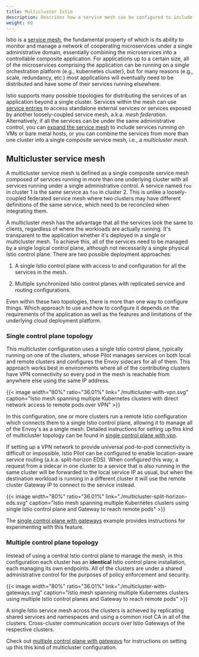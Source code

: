 ```yaml
---
title: Multicluster Istio
description: Describes how a service mesh can be configured to include services from more than one cluster.
weight: 60
---
```


Istio is a [service mesh](/docs/concepts/what-is-istio/#what-is-a-service-mesh),
the fundamental property of which is its ability to monitor and manage
a network of cooperating microservices under a single administrative domain,
essentially combining the microservices into a controllable composite application.
For applications up to a certain size, all of the microservices comprising the
application can be running on a single orchestration platform (e.g., kubernetes cluster),
but for many reasons (e.g., scale, redundancy, etc.) most applications will eventually
need to be distributed and have some of their services running elsewhere.

Istio supports many possible topologies for distributing the services of an
application beyond a single cluster.
Services within the mesh can use [service entries](/docs/concepts/traffic-management/#service-entries)
to access standalone external services or services exposed by another loosely-coupled
service mesh, a.k.a. *mesh federation*.
Alternatively, if all the services can be under the same administrative control,
you can [expand the service mesh](/docs/setup/kubernetes/mesh-expansion/) to include services running
on VMs or bare metal hosts, or you can combine the services from more than one cluster into a
single composite service mesh, i.e., a *multicluster mesh*.

## Multicluster service mesh

A multicluster service mesh is defined as a single composite service mesh composed of services
running in more than one underlying cluster with all services running
under a single administrative control.
A service named `foo` in cluster 1 is the same service as `foo` in cluster 2. This is
unlike a loosely-coupled federated service mesh where two clusters may have different
definitions of the same service, which need to be reconciled when integrating them.

A multicluster mesh has the advantage that all the services look the same to clients,
regardless of where the workloads are actually running. It's transparent
to the application whether it's deployed in a single or multicluster mesh.
To achieve this, all of the services need to be managed by a single logical
control plane, although not necessarily a single physical Istio control plane.
There are two possible deployment approaches:

1. A single Istio control plane with access to and configuration for all the services in the mesh.

1. Multiple synchronized Istio control planes with replicated service and routing configurations. 

Even within these two topologies, there is more than one way to configure things.
Which approach to use and how to configure it depends on the requirements of the application
as well as the features and limitations of the underlying cloud deployment platform.

### Single control plane topology

This multicluster configuration uses a single Istio control plane,
typically running on one of the clusters, whose Pilot
manages services on both local and remote clusters and configures the Envoy sidecars
for all of them. This approach works best in environments where all of the contributing
clusters have VPN connectivity so every pod in the mesh is reachable from anywhere else using
the same IP address.

{{< image width="80%" ratio="36.01%"
    link="./multicluster-with-vpn.svg"
    caption="Istio mesh spanning multiple Kubernetes clusters with direct network access to remote pods over VPN"
    >}}

In this configuration, one or more clusters run a remote Istio configuration which connects them
to a single Istio control plane, allowing it to manage all of the Envoy's as a single mesh.
Detailed instructions for setting up this kind of multicluster topology can be found
in [single control plane with vpn](/docs/setup/kubernetes/multicluster-install/vpn/).

If setting up a VPN network to provide universal pod-to-pod connectivity is difficult or impossible,
Istio Pilot can be configured to enable location-aware service routing (a.k.a. split-horizon EDS).
When configured this way, a request from a sidecar in one cluster to a service that is
also running in the same cluster will be forwarded to the local service IP as usual, but when the destination
workload is running in a different cluster it will use the remote cluster Gateway IP to connect to the service instead.

{{< image width="80%" ratio="36.01%"
    link="./multicluster-split-horizon-eds.svg"
    caption="Istio mesh spanning multiple Kubernetes clusters using single Istio control plane and Gateway to reach remote pods"
    >}}

The [single control plane with gateways](TBD) example provides instructions for experimenting with this feature.

### Multiple control plane topology

Instead of using a central Istio control plane to manage the mesh,
in this configuration each cluster has an **identical** Istio control plane
installation, each managing its own endpoints.
All of the clusters are under a shared administrative control for the purposes of
policy enforcement and security.

{{< image width="80%" ratio="36.01%"
    link="./multicluster-with-gateways.svg"
    caption="Istio mesh spanning multiple Kubernetes clusters using multiple Istio control planes and Gateway to reach remote pods"
    >}}

A single Istio service mesh across the clusters is achieved by replicating
shared services and namespaces and using a common root CA in all of the clusters.
Cross-cluster communication occurs over Istio Gateways of the respective clusters.

Check out [multiple control plane with gateways](/docs/setup/kubernetes/multicluster-install/gateways/)
for instructions on setting up this this kind of multicluster configuration.
